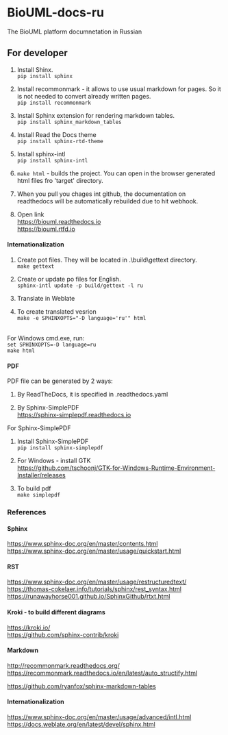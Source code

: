 # BioUML-docs-ru
The BioUML platform documnetation in Russian

## For developer

1. Install Shinx.
<br/>```pip install sphinx```

2. Install recommonmark - it allows to use usual markdown for pages.
So it is not needed to convert already written pages.
<br/>```pip install recommonmark```

3. Install  Sphinx extension for rendering markdown tables.
<br/>```pip install sphinx_markdown_tables```

4. Install Read the Docs theme
<br/>```pip install sphinx-rtd-theme```

5. Install sphinx-intl
<br/>```pip install sphinx-intl```

6. ```make html``` - builds the project.
You can open in the browser generated html files fro 'target' directory.

7. When you pull you chages int github, the documentation on readthedocs will be automatically rebuilded due to hit webhook.

8. Open link
<br/>https://biouml.readthedocs.io
<br/>https://biouml.rtfd.io


#### Internationalization

1. Create pot files. They will be located in .\build\gettext directory.
<br/>```make gettext```

2. Create or update po files for English.
<br/>```sphinx-intl update -p build/gettext -l ru```

3. Translate in Weblate

4. To create translated vesrion
<br/>```make -e SPHINXOPTS="-D language='ru'" html```

<br/> For Windows cmd.exe, run:
<br/>```set SPHINXOPTS=-D language=ru```
<br/>```make html```

#### PDF
PDF file can be generated by 2 ways:

1. By ReadTheDocs, it is specified in .readthedocs.yaml

2. By Sphinx-SimplePDF
<br/>https://sphinx-simplepdf.readthedocs.io

For Sphinx-SimplePDF

1. Install Sphinx-SimplePDF
<br/>```pip install sphinx-simplepdf```

2. For Windows - install GTK
<br/>https://github.com/tschoonj/GTK-for-Windows-Runtime-Environment-Installer/releases

3. To build pdf
<br/>```make simplepdf```


### References 

#### Sphinx
https://www.sphinx-doc.org/en/master/contents.html
<br/>https://www.sphinx-doc.org/en/master/usage/quickstart.html

#### RST
https://www.sphinx-doc.org/en/master/usage/restructuredtext/
<br/>https://thomas-cokelaer.info/tutorials/sphinx/rest_syntax.html
<br/>https://runawayhorse001.github.io/SphinxGithub/rtxt.html

#### Kroki - to build different diagrams
https://kroki.io/
<br/>https://github.com/sphinx-contrib/kroki

#### Markdown 
http://recommonmark.readthedocs.org/
<br/>https://recommonmark.readthedocs.io/en/latest/auto_structify.html

https://github.com/ryanfox/sphinx-markdown-tables

#### Internationalization
https://www.sphinx-doc.org/en/master/usage/advanced/intl.html
<br/>https://docs.weblate.org/en/latest/devel/sphinx.html